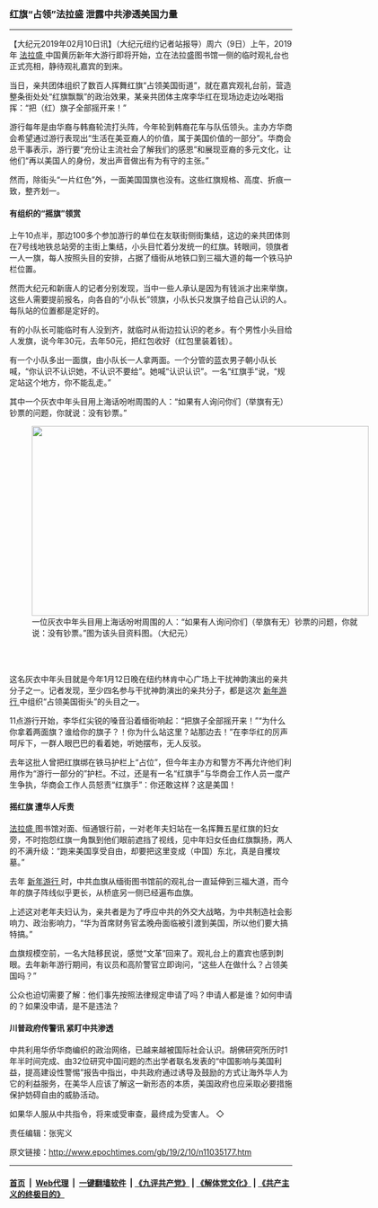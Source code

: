 ### 红旗“占领”法拉盛 泄露中共渗透美国力量
------------------------

<p>
 【大纪元2019年02月10日讯】（大纪元纽约记者站报导）周六（9日）上午，2019年
 <a href="http://www.epochtimes.com/gb/tag/%E6%B3%95%E6%8B%89%E7%9B%9B.html">
  法拉盛
 </a>
 中国黄历新年大游行即将开始，立在法拉盛图书馆一侧的临时观礼台也正式亮相，静待观礼嘉宾的到来。
</p>
<p>
 当日，亲共团体组织了数百人挥舞红旗“占领美国街道”，就在嘉宾观礼台前，营造整条街处处“红旗飘飘”的政治效果，某亲共团体主席李华红在现场边走边吆喝指挥：“把（红）旗子全部摇开来！”
</p>
<p>
 游行每年是由华裔与韩裔轮流打头阵，今年轮到韩裔花车与队伍领头。主办方华商会希望通过游行表现出“生活在美亚裔人的价值，属于美国价值的一部分”。华商会总干事表示，游行要“充份让主流社会了解我们的感恩”和展现亚裔的多元文化，让他们“再以美国人的身份，发出声音做出有为有守的主张。”
</p>
<p>
 然而，除街头“一片红色”外，一面美国国旗也没有。这些红旗规格、高度、折痕一致，整齐划一。
</p>
<h4>
 有组织的“摇旗”领赏
</h4>
<p>
 上午10点半，那边100多个参加游行的单位在友联街侧街集结，这边的亲共团体则在7号线地铁总站旁的主街上集结，小头目忙着分发统一的红旗。转眼间，领旗者一人一旗，每人按照头目的安排，占据了缅街从地铁口到三福大道的每一个铁马护栏位置。
</p>
<p>
 然而大纪元和新唐人的记者分别发现，当中一些人承认是因为有钱派才出来举旗，这些人需要提前报名，向各自的“小队长”领旗，小队长只发旗子给自己认识的人。每队站的位置都是定好的。
</p>
<p>
 有的小队长可能临时有人没到齐，就临时从街边拉认识的老乡。有个男性小头目给人发旗，说今年30元，去年50元，把红包收好（红包里装着钱）。
</p>
<p>
 有一个小队多出一面旗，由小队长一人拿两面。一个分管的蓝衣男子朝小队长喊，“你认识不认识她，不认识不要给”。她喊“认识认识”。一名“红旗手”说，“规定站这个地方，你不能乱走。”
</p>
<p>
 其中一个灰衣中年头目用上海话吩咐周围的人：“如果有人询问你们（举旗有无）钞票的问题，你就说：没有钞票。”
</p>
<figure class="wp-caption aligncenter" id="attachment_11035211" style="width: 600px">
 <a href="http://i.epochtimes.com/assets/uploads/2019/02/1581e84d47cddec2_ttl7dayIN2_16.jpg">
  <img alt="" class="wp-image-11035211 size-large" height="338" src="http://i.epochtimes.com/assets/uploads/2019/02/1581e84d47cddec2_ttl7dayIN2_16-600x338.jpg" width="600"/>
 </a>
 <br/><figcaption class="wp-caption-text">
  一位灰衣中年头目用上海话吩咐周围的人：“如果有人询问你们（举旗有无）钞票的问题，你就说：没有钞票。”图为该头目资料图。（大纪元）
 </figcaption><br/>
</figure><br/>
<p>
 这名灰衣中年头目就是今年1月12日晚在纽约林肯中心广场上干扰神韵演出的亲共分子之一。记者发现，至少四名参与干扰神韵演出的亲共分子，都是这次
 <a href="http://www.epochtimes.com/gb/tag/%E6%96%B0%E5%B9%B4%E6%B8%B8%E8%A1%8C.html">
  新年游行
 </a>
 中组织“占领美国街头”的头目之一。
</p>
<p>
 11点游行开始，李华红尖锐的嗓音沿着缅街响起：“把旗子全部摇开来！”“为什么你拿着两面旗？谁给你的旗子？！你为什么站这里？站那边去！”在李华红的厉声呵斥下，一群人眼巴巴的看着她，听她摆布，无人反驳。
</p>
<p>
 去年这批人曾把红旗绑在铁马护栏上“占位”，但今年主办方和警方不再允许他们利用作为“游行一部分的”护栏。不过，还是有一名“红旗手”与华商会工作人员一度产生争执，华商会工作人员怒责“红旗手”：你还敢这样？这是美国！
</p>
<h4>
 摇红旗 遭华人斥责
</h4>
<p>
 <a href="http://www.epochtimes.com/gb/tag/%E6%B3%95%E6%8B%89%E7%9B%9B.html">
  法拉盛
 </a>
 图书馆对面、恒通银行前，一对老年夫妇站在一名挥舞五星红旗的妇女旁，不时抱怨红旗一角飘到他们眼前遮挡了视线，见中年妇女任由红旗飘扬，两人的不满升级：“跑来美国享受自由，却要把这里变成（中国）东北，真是自攫坟墓。”
</p>
<p>
 去年
 <a href="http://www.epochtimes.com/gb/tag/%E6%96%B0%E5%B9%B4%E6%B8%B8%E8%A1%8C.html">
  新年游行
 </a>
 时，中共血旗从缅街图书馆前的观礼台一直延伸到三福大道，而今年的旗子阵线似乎更长，从桥底另一侧已经遍布血旗。
</p>
<p>
 上述这对老年夫妇认为，亲共者是为了呼应中共的外交大战略，为中共制造社会影响力、政治影响力，“华为首席财务官孟晚舟面临被引渡到美国，所以他们要大搞特搞。”
</p>
<p>
 血旗规模空前，一名大陆移民说，感觉“文革”回来了。观礼台上的嘉宾也感到刺眼。去年新年游行期间，有议员和高阶警官立即询问，“这些人在做什么？占领美国吗？”
</p>
<p>
 公众也迫切需要了解：他们事先按照法律规定申请了吗？申请人都是谁？如何申请的？如果没申请，是不是违法？
</p>
<h4>
 川普政府传警讯 紧盯中共渗透
</h4>
<p>
 中共利用华侨华商编织的政治网络，已越来越被国际社会认识。胡佛研究所历时1年半时间完成、由32位研究中国问题的杰出学者联名发表的“中国影响与美国利益，提高建设性警惕”报告中指出，中共政府通过诱导及鼓励的方式让海外华人为它的利益服务，在美华人应该了解这一新形态的本质，美国政府也应采取必要措施保护妨碍自由的威胁活动。
</p>
<p>
 如果华人服从中共指令，将来或受审查，最终成为受害人。 ◇
</p>
<p>
 责任编辑：张宪义
</p>

原文链接：http://www.epochtimes.com/gb/19/2/10/n11035177.htm


------------------------
#### [首页](https://github.com/gfw-breaker/banned-news/blob/master/README.md) &nbsp;|&nbsp; [Web代理](https://github.com/labour-camp/helloworld) &nbsp;|&nbsp; [一键翻墙软件](https://github.com/gfw-breaker/nogfw/blob/master/README.md) &nbsp;| [《九评共产党》](https://github.com/gfw-breaker/9ping.md/blob/master/README.md#九评之一评共产党是什么) | [《解体党文化》](https://github.com/gfw-breaker/jtdwh.md/blob/master/README.md) | [《共产主义的终极目的》](https://github.com/gfw-breaker/gczydzjmd.md/blob/master/README.md)

